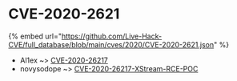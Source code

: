 # CVE-2020-2621
{% embed url="https://github.com/Live-Hack-CVE/full_database/blob/main/cves/2020/CVE-2020-2621.json" %}

* Al1ex ~> [CVE-2020-26217](https://www.alice-snow.ru/2020/database/cve-2020-2621/cve-2020-26217-al1ex)
* novysodope ~> [CVE-2020-26217-XStream-RCE-POC](https://www.alice-snow.ru/2020/database/cve-2020-2621/cve-2020-26217-xstream-rce-poc-novysodope)